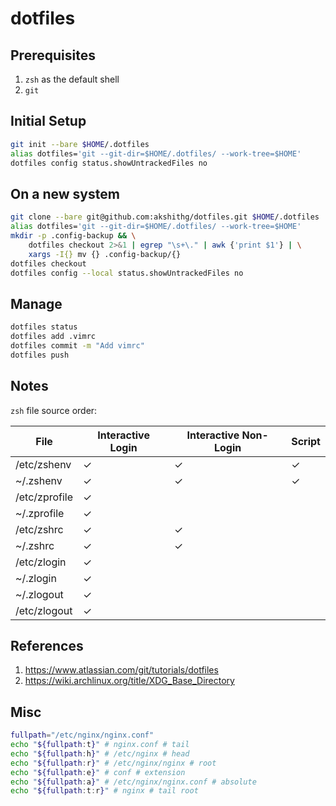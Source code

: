 # dotfiles

## Prerequisites

1. `zsh` as the default shell
2. `git`

## Initial Setup

```sh
git init --bare $HOME/.dotfiles
alias dotfiles='git --git-dir=$HOME/.dotfiles/ --work-tree=$HOME'
dotfiles config status.showUntrackedFiles no
```

## On a new system

```sh
git clone --bare git@github.com:akshithg/dotfiles.git $HOME/.dotfiles
alias dotfiles='git --git-dir=$HOME/.dotfiles/ --work-tree=$HOME'
mkdir -p .config-backup && \
    dotfiles checkout 2>&1 | egrep "\s+\." | awk {'print $1'} | \
    xargs -I{} mv {} .config-backup/{}
dotfiles checkout
dotfiles config --local status.showUntrackedFiles no
```

## Manage

```sh
dotfiles status
dotfiles add .vimrc
dotfiles commit -m "Add vimrc"
dotfiles push
```

## Notes

`zsh` file source order:

File          | Interactive Login | Interactive Non-Login | Script
--------------|-------------------|-----------------------|-------
/etc/zshenv   | ✓                 | ✓                     | ✓
~/.zshenv     | ✓                 | ✓                     | ✓
/etc/zprofile | ✓                 |                       |
~/.zprofile   | ✓                 |                       |
/etc/zshrc    | ✓                 | ✓                     |
~/.zshrc      | ✓                 | ✓                     |
/etc/zlogin   | ✓                 |                       |
~/.zlogin     | ✓                 |                       |
~/.zlogout    | ✓                 |                       |
/etc/zlogout  | ✓                 |                       |

## References

1. <https://www.atlassian.com/git/tutorials/dotfiles>
2. <https://wiki.archlinux.org/title/XDG_Base_Directory>

## Misc

```sh
fullpath="/etc/nginx/nginx.conf"
echo "${fullpath:t}" # nginx.conf # tail
echo "${fullpath:h}" # /etc/nginx # head
echo "${fullpath:r}" # /etc/nginx/nginx # root
echo "${fullpath:e}" # conf # extension
echo "${fullpath:a}" # /etc/nginx/nginx.conf # absolute
echo "${fullpath:t:r}" # nginx # tail root
```
